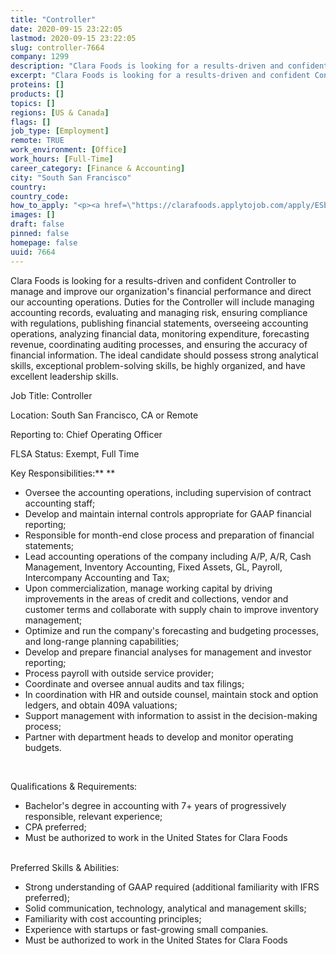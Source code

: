 ```yaml
---
title: "Controller"
date: 2020-09-15 23:22:05
lastmod: 2020-09-15 23:22:05
slug: controller-7664
company: 1299
description: "Clara Foods is looking for a results-driven and confident Controller to manage and improve our organization's financial performance and direct our accounting operations. Duties for the Controller will include managing accounting records, evaluating and managing risk, ensuring compliance with regulations, publishing financial statements, overseeing accounting operations, analyzing financial data, monitoring expenditure, forecasting revenue, coordinating auditing processes, and ensuring the accuracy of financial information."
excerpt: "Clara Foods is looking for a results-driven and confident Controller to manage and improve our organization's financial performance and direct our accounting operations. Duties for the Controller will include managing accounting records, evaluating and managing risk, ensuring compliance with regulations, publishing financial statements, overseeing accounting operations, analyzing financial data, monitoring expenditure, forecasting revenue, coordinating auditing processes, and ensuring the accuracy of financial information."
proteins: []
products: []
topics: []
regions: [US & Canada]
flags: []
job_type: [Employment]
remote: TRUE
work_environment: [Office]
work_hours: [Full-Time]
career_category: [Finance & Accounting]
city: "South San Francisco"
country: 
country_code: 
how_to_apply: "<p><a href=\"https://clarafoods.applytojob.com/apply/ESb3idmXms/Controller?source=proteinreport\">https://clarafoods.applytojob.com/apply/ESb3idmXms/Controller?source=pr…</a></p>"
images: []
draft: false
pinned: false
homepage: false
uuid: 7664
---
```

Clara Foods is looking for a results-driven and confident Controller to
manage and improve our organization\'s financial performance and direct
our accounting operations. Duties for the Controller will include
managing accounting records, evaluating and managing risk, ensuring
compliance with regulations, publishing financial statements, overseeing
accounting operations, analyzing financial data, monitoring expenditure,
forecasting revenue, coordinating auditing processes, and ensuring the
accuracy of financial information. The ideal candidate should possess
strong analytical skills, exceptional problem-solving skills, be highly
organized, and have excellent leadership skills.

Job Title: Controller

Location: South San Francisco, CA or Remote

Reporting to: Chief Operating Officer

FLSA Status: Exempt, Full Time

Key Responsibilities:** **

-   Oversee the accounting operations, including supervision of contract
    accounting staff; 
-   Develop and maintain internal controls appropriate for GAAP
    financial reporting; 
-   Responsible for month-end close process and preparation of financial
    statements;
-   Lead accounting operations of the company including A/P, A/R, Cash
    Management, Inventory Accounting, Fixed Assets, GL, Payroll,
    Intercompany Accounting and Tax;
-   Upon commercialization, manage working capital by driving
    improvements in the areas of credit and collections, vendor and
    customer terms and collaborate with supply chain to improve
    inventory management;
-   Optimize and run the company's forecasting and budgeting processes,
    and long-range planning capabilities;
-   Develop and prepare financial analyses for management and investor
    reporting;
-   Process payroll with outside service provider;
-   Coordinate and oversee annual audits and tax filings;
-   In coordination with HR and outside counsel, maintain stock and
    option ledgers, and obtain 409A valuations;
-   Support management with information to assist in the decision-making
    process;
-   Partner with department heads to develop and monitor operating
    budgets.

 

Qualifications & Requirements:

-   Bachelor's degree in accounting with 7+ years of progressively
    responsible, relevant experience;
-   CPA preferred;
-   Must be authorized to work in the United States for Clara Foods\
     

Preferred Skills & Abilities:

-   Strong understanding of GAAP required (additional familiarity with
    IFRS preferred);
-   Solid communication, technology, analytical and management skills;
-   Familiarity with cost accounting principles;
-   Experience with startups or fast-growing small companies.
-   Must be authorized to work in the United States for Clara Foods
